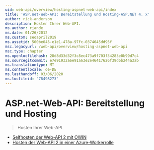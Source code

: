 ```yaml
---
uid: web-api/overview/hosting-aspnet-web-api/index
title: 'ASP.net-Web-API: Bereitstellung und Hosting-ASP.NET 4. x'
author: rick-anderson
description: Hosten Ihrer Web-API.
ms.author: riande
ms.date: 01/26/2012
ms.custom: seoapril2019
ms.assetid: 500be045-e1e1-478a-97fc-0374645dd95f
msc.legacyurl: /web-api/overview/hosting-aspnet-web-api
msc.type: chapter
ms.openlocfilehash: 28d8d33d32f3c8ec473a9f703f34283e0b99d7c4
ms.sourcegitcommit: e7e91932a6e91a63e2e46417626f39d6b244a3ab
ms.translationtype: MT
ms.contentlocale: de-DE
ms.lasthandoff: 03/06/2020
ms.locfileid: "78498273"
---
```

# <a name="aspnet-web-api-deployment-and-hosting"></a>ASP.net-Web-API: Bereitstellung und Hosting

> Hosten Ihrer Web-API.

- [Selfhosten der Web-API 2 mit OWIN](use-owin-to-self-host-web-api.md)
- [Hosten der Web-API 2 in einer Azure-Workerrolle](host-aspnet-web-api-in-an-azure-worker-role.md)
